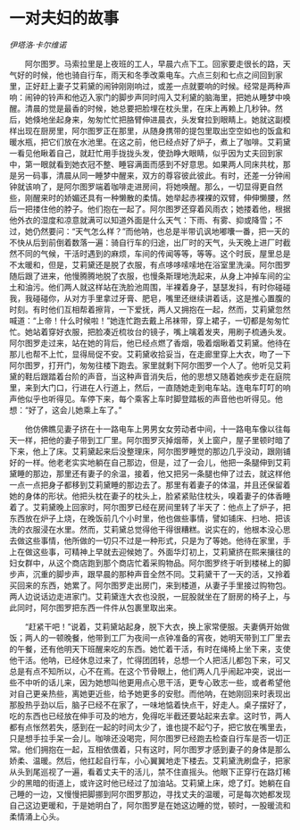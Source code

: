 # 一对夫妇的故事

*伊塔洛·卡尔维诺*

　　阿尔图罗。马索拉里是上夜班的工人，早晨六点下工。回家要走很长的路，天气好的时候，他也骑自行车，雨天和冬季改乘电车。六点三刻和七点之间回到家里，正好赶上妻子艾莉黛的闹钟刚刚响过，或差一点就要响的时候。经常是两种声响：闹钟的铃声和他迈入家门的脚步声同时闯入艾利黛的脑海里，把她从睡梦中唤醒。清晨的觉是最香的时候，她总要把脸埋在枕头里，在床上再赖上几秒钟。然后，她倏地坐起身来，匆匆忙忙把胳臂伸进晨衣，头发耷拉到眼睛上。她就这副模样出现在厨房里，阿尔图罗正在那里，从随身携带的提包里取出空空如也的饭盒和暖水瓶，把它们放在水池里。在这之前，他已经点好了炉子，煮上了咖啡。艾莉黛一看见他瞅着自己，就赶忙用手拢拢头发，使劲睁大眼睛，似乎因为丈夫回到家中，第一眼就看到她衣冠不整、睡容满面而感到不好意思。如果两人同床共枕，那是另一码事，清晨从同一睡梦中醒来，双方的尊容彼此彼此。有时，还差一分钟闹钟就该响了，是阿尔图罗端着咖啡走进房间，将她唤醒。那么，一切显得更自然些，刚醒来时的娇媚还具有一种懒散的柔情。她举起赤裸裸的双臂，伸伸懒腰，然后一把搂住他的脖子。他们抱在一起了。阿尔图罗还穿着风雨衣；她搂着他，根据他外衣的湿度和凉意就满可以知道外面是什么天气：下雨、有雾、抑或降雪；不过，她仍然要问：“天气怎么样？”而他呐，也总是半带讥讽地嘟囔一番，把一天的不快从后到前倒着数落一遍：骑自行车的归途，出厂时的天气，头天晚上进厂时截然不同的气候，干活时遇到的麻烦，车间的传闻等等，等等。这个时辰，屋里总是不太暖和，但是，艾莉黛还是脱了衣服，有点哆哆嗦嗦地在浴室里洗澡。阿尔图罗随后跟了进来，他慢腾腾地脱了衣服，也慢条斯理地洗起来，从身上冲掉车间的尘土和油污。他们两人就这样站在洗脸池周围，半裸着身子，瑟瑟发抖，有时你碰碰我，我碰碰你，从对方手里拿过牙膏、肥皂，嘴里还继续讲着话，这是推心置腹的时刻。有时他们互相帮着擦背，一下爱抚，两人又拥抱在一起，然而，艾莉黛忽然喊道：“上帝！什么时候啦！”她连忙跑去戴上吊袜带，穿上裙子，一切都是匆匆忙忙。她站着穿好衣服，把脸凑近梳妆台的镜子，嘴上噙着发夹，用刷子梳通头发。阿尔图罗走过来，站在她的背后，他已经点燃了香烟，吸着烟瞅着艾莉黛。他待在那儿也帮不上忙，显得局促不安。艾莉黛收拾妥当，在走廊里穿上大衣，吻了一下阿尔图罗，打开门，匆匆往楼下跑去。家里就剩下阿尔图罗一个人了。他听见艾莉黛的鞋后跟踏着台阶的声音，当这种声音消失后，他的思想又随着她疾步走在庭院里，来到大门口，行进在人行道上，然后，一直随她走到电车站。连电车叮叮的响声他似乎也听得见。车停下来，每个乘客上车时脚登踏板的声音他也听得见。他想：“好了，这会儿她乘上车了。”

　　他仿佛瞧见妻子挤在十一路电车上男男女女劳动者中间，十一路电车像以往每天一样，把他的妻子带到工厂里。阿尔图罗灭掉烟蒂，关上窗户，屋子里顿时暗了下来，他上了床。艾莉黛起来后没整理床，阿尔图罗睡觉的那边几乎没动，跟刚铺好的一样。他老老实实地躺在自己那边，但是，过了一会儿，他把一条腿伸到艾莉黛睡的那边，那里还有妻子的余温，接着，他又把另一条腿也伸了过去，就这样他一点一点把身子都移到艾莉黛睡的那边去了。那里有着妻子的体温，并且还保留着她的身体的形状。他把头枕在妻子的枕头上，脸紧紧贴住枕头，嗅着妻子的体香睡着了。艾莉黛晚上回家时，阿尔图罗已经在房间里转了半天了：他点上了炉子，把东西放在炉子上烧，在晚饭前几个小时里，他也做些事情，譬如铺床、扫地、把该洗的衣服浸在水里。然而，艾莉黛总觉得他干得很糟糕。说实在的，他根本没心思去做这些事情，他所做的一切只不过是一种形式，只是为了等她。他待在家里，手上在做这些事，可精神上早就去迎候她了。外面华灯初上，艾莉黛挤在熙来攘往的妇女群中，从这个商店跑到那个商店忙着采购物品。阿尔图罗终于听到楼梯上的脚步声，沉重的脚步声，跟早晨的那种声音全然不同。艾莉黛干了一天的活，又拎着买回来的东西，她累了。阿尔图罗走出房门，来到楼道，从妻子手里接过购物包。两人边说话边走进家门。艾莉黛连大衣也没脱，一屁股就坐在了厨房的椅子上，与此同时，阿尔图罗把东西一件件从包裹里取出来。

　　“赶紧干吧！”说着，艾莉黛站起身，脱下大衣，换上家常便服。夫妻俩开始做饭；两人的一顿晚餐，他带到工厂为夜间一点钟准备的宵夜，她明天带到工厂里去的午餐，还有他明天下班醒来吃的东西。她忙着干活，有时在绳椅上坐下来，支使他干活。他呐，已经休息过来了，忙得团团转，总想一个人把活儿都包下来，可又总是有点不知所以，心不在焉。在这个节骨眼上，他们两人几乎闹起冲突，说出一些不中听的话儿来，因为她想叫他更用点心思干活，更专心致志一些，或者希望他对自己更亲热些，离她更近些，给予她更多的安慰。而他呐，在她刚回来时表现出那股热乎劲以后，脑子已经不在家了，一味地惦着快点干，好走人。桌子摆好了，吃的东西也已经放在伸手可及的地方，免得吃半截还要站起来去拿。这时节，两人都有点怅然若失，感到在一起的时间太少了，谁也提不起勺子，把它放在嘴里去，只是想手拉手呆一会儿。咖啡还没喝完，阿尔图罗已经跑去检查自行车是否一切正常。他们拥抱在一起，互相依偎着，只有这时，阿尔图罗才感到妻子的身体是那么娇柔、温暖。然后，他扛起自行车，小心翼翼地走下楼去。艾莉黛洗刷盘子，把家从头到尾巡视了一遍，看着丈夫干的活儿，禁不住直摇头。他眼下正穿行在路灯稀少的黑暗的街道上，或许这时他已经过了加油站。艾莉黛上床，熄了灯。她躺在自己睡的一边，又慢慢把脚挪到阿尔图罗那边，寻找丈夫的温暖，可是每次她都发现自己这边更暖和，于是她明白了，阿尔图罗是在她这边睡的觉，顿时，一股暖流和柔情涌上心头。